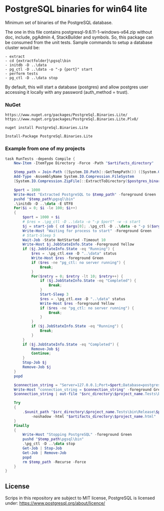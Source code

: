 # PostgreSQL binaries for win64 lite

Minimum set of binaries of the PostgreSQL database.

The one in this file contains postgresql-9.6.11-1-windows-x64.zip without doc, include, pgAdmin 4, StackBuilder and symbols.
So, this package can be consumed from the unit tests.
Sample commands to setup a database cluster would be:

    - extract
    - cd {extractfolder}\pgsql\bin
    - initdb -D ..\data
    - pg_ctl -D ..\data -o "-p {port}" start
    - perform tests
    - pg_ctl -D ..\data stop

By default, this will start a database (postgres) and allow postgres user accessing it locally with any password (auth_method = trust).

### NuGet
    https://www.nuget.org/packages/PostgreSql.Binaries.Lite/
    https://www.nuget.org/packages/PostgreSql.Binaries.Lite.Plv8/

    nuget install PostgreSql.Binaries.Lite

    Install-Package PostgreSql.Binaries.Lite

### Example from one of my projects

``` PowerShell
task RunTests -depends Compile {
    New-Item -ItemType Directory -Force -Path "$artifacts_directory"

    $temp_path = Join-Path ([System.IO.Path]::GetTempPath()) ([System.Guid]::NewGuid().ToString("N"))
    Add-Type -AssemblyName System.IO.Compression.FileSystem
    [System.IO.Compression.ZipFile]::ExtractToDirectory($postgres_binaries, $temp_path)

    $port = 1000
    Write-Host "Extracted PostgreSQL to $temp_path" -foreground Green
    pushd "$temp_path\pgsql\bin"
    .\initdb -D ..\data -E UTF8
    For($i = 0; $i -le 100; $i++)
    {
        $port = 1000 + $i
        # $res = .\pg_ctl -D ..\data -o "-p $port" -w -s start
        $j = start-job { cd $args[0]; .\pg_ctl -D ..\data -o "-p $($args[1])" -w -s start } -ArgumentList $PWD,$port
        Write-Host "Waiting for process to start" -Foreground Green
        # Start-Sleep 5
        Wait-Job -State NotStarted -Timeout 10
        Write-Host $j.JobStateInfo.State -Foreground Yellow
        if ($j.JobStateInfo.State -eq "Running") {
            $res = .\pg_ctl.exe -D "..\data" status
            Write-Host $res -foreground Green
            if ($res -ne "pg_ctl: no server running") {
                Break;
            }
            For($retry = 0; $retry -lt 10; $retry++) {
                if ($j.JobStateInfo.State -eq "Completed") {
                    Break;
                }
                Start-Sleep 3
                $res = .\pg_ctl.exe -D "..\data" status
                Write-Host $res -foreground Yellow
                if ($res -ne "pg_ctl: no server running") {
                    Break;
                }
            }
            if ($j.JobStateInfo.State -eq "Running") {
                Break;
            }
        }
        if ($j.JobStateInfo.State -eq "Completed") {
            Remove-Job $j
            Continue;
        }
        Stop-Job $j
        Remove-Job $j
    }
    popd

    $connection_string = "Server=127.0.0.1;Port=$port;Database=postgres;User Id=$([Environment]::UserName);password=postgres"
    Write-Host "connection_string = $connection_string" -foreground Green
    $connection_string | out-file "$src_directory\$project_name.Tests\bin\Release\connection_string.txt"

    Try
    {
        .$xunit_path "$src_directory\$project_name.Tests\bin\Release\$project_name.Tests.dll" `
            -noshadow -html "$artifacts_directory\$project_name.html"
    }
    Finally
    {
        Write-Host "Stopping PostgreSQL" -foreground Green
        pushd "$temp_path\pgsql\bin"
        .\pg_ctl -D ..\data stop
        Get-Job | Stop-Job
        Get-Job | Remove-Job
        popd
        rm $temp_path -Recurse -Force
    }
}
```

## License
Scrips in this repository are subject to MIT license, PostgreSQL is licensed under: https://www.postgresql.org/about/licence/
